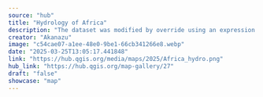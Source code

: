 ```yaml
---
source: "hub"
title: "Hydrology of Africa"
description: "The dataset was modified by override using an expression to divide the ORD_STRA column by 10, and classified according to number of inflow rivers. Colour ramp was inverted (if necessary) to have brighter blue colours for larger rivers and vice versa."
creator: "Akanazu"
image: "c54cae07-a1ee-48e0-9be1-66cb341266e8.webp"
date: "2025-03-25T13:05:17.441848"
link: "https://hub.qgis.org/media/maps/2025/Africa_hydro.png"
hub_link: "https://hub.qgis.org/map-gallery/27"
draft: "false"
showcase: "map"
---
```

